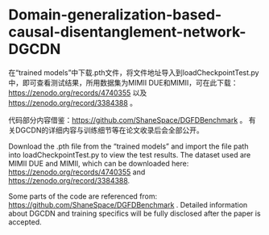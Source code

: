 # Domain-generalization-based-causal-disentanglement-network-DGCDN
在“trained models”中下载.pth文件，将文件地址导入到loadCheckpointTest.py中，即可查看测试结果，所用数据集为MIMII DUE和MIMII，可在此下载：https://zenodo.org/records/4740355 以及 https://zenodo.org/record/3384388 。

代码部分内容借鉴：https://github.com/ShaneSpace/DGFDBenchmark 。
有关DGCDN的详细内容与训练细节等在论文收录后会全部公开。

Download the .pth file from the “trained models” and import the file path into loadCheckpointTest.py to view the test results. The dataset used are MIMII DUE and MIMII, which can be downloaded here: https://zenodo.org/records/4740355 and https://zenodo.org/record/3384388. 

Some parts of the code are referenced from: https://github.com/ShaneSpace/DGFDBenchmark . 
Detailed information about DGCDN and training specifics will be fully disclosed after the paper is accepted.


